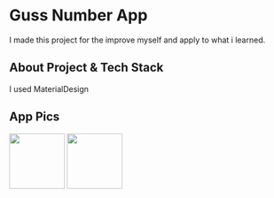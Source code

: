 # Guss Number App

I made this project for the improve myself and apply to what i learned.

## About Project & Tech Stack
I used MaterialDesign

## App Pics

<p>
<img src="https://user-images.githubusercontent.com/94524411/225426799-4b3054d9-82b7-4fd4-bde8-69657882636b.jpg" width=100>
<img src="https://user-images.githubusercontent.com/94524411/225426802-3bb2fd6b-6841-43dc-ab6b-407fd0388a4f.jpg" width=100>
</p>
